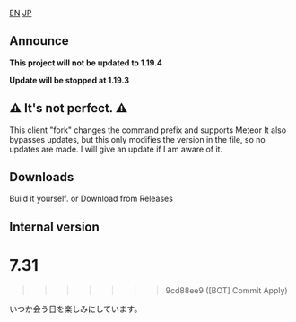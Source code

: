 [EN](README.md) [JP](README_JP.md)

## Announce
**This project will not be updated to 1.19.4**

**Update will be stopped at 1.19.3**

## ⚠ It's not perfect. ⚠

This client "fork" changes the command prefix and supports Meteor
It also bypasses updates, but this only modifies the version in the file, so no updates are made.
I will give an update if I am aware of it.

## Downloads

Build it yourself.
or
Download from Releases

## Internal version
# 7.31
>>>>>>> 9cd88ee9 ([BOT] Commit Apply)


いつか会う日を楽しみにしています。
